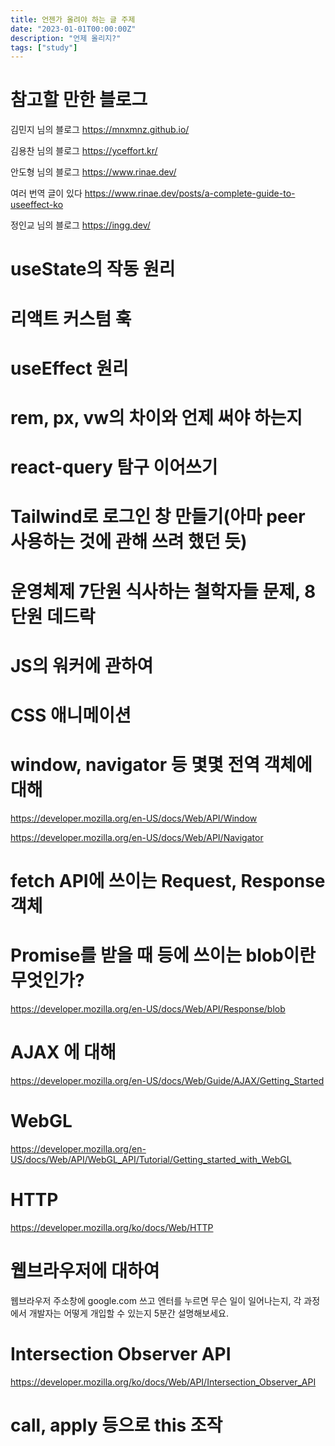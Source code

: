 ```yaml
---
title: 언젠가 올려야 하는 글 주제
date: "2023-01-01T00:00:00Z"
description: "언제 올리지?"
tags: ["study"]
---
```


# 참고할 만한 블로그

김민지 님의 블로그 https://mnxmnz.github.io/

김용찬 님의 블로그 https://yceffort.kr/

안도형 님의 블로그 https://www.rinae.dev/

여러 번역 글이 있다 https://www.rinae.dev/posts/a-complete-guide-to-useeffect-ko

정인교 님의 블로그 https://ingg.dev/

# useState의 작동 원리

# 리액트 커스텀 훅

# useEffect 원리

# rem, px, vw의 차이와 언제 써야 하는지

# react-query 탐구 이어쓰기

# Tailwind로 로그인 창 만들기(아마 peer 사용하는 것에 관해 쓰려 했던 듯)

# 운영체제 7단원 식사하는 철학자들 문제, 8단원 데드락

# JS의 워커에 관하여

# CSS 애니메이션

# window, navigator 등 몇몇 전역 객체에 대해

https://developer.mozilla.org/en-US/docs/Web/API/Window

https://developer.mozilla.org/en-US/docs/Web/API/Navigator

# fetch API에 쓰이는 Request, Response 객체

# Promise를 받을 때 등에 쓰이는 blob이란 무엇인가?

https://developer.mozilla.org/en-US/docs/Web/API/Response/blob

# AJAX 에 대해 

https://developer.mozilla.org/en-US/docs/Web/Guide/AJAX/Getting_Started

# WebGL

https://developer.mozilla.org/en-US/docs/Web/API/WebGL_API/Tutorial/Getting_started_with_WebGL

# HTTP

https://developer.mozilla.org/ko/docs/Web/HTTP

# 웹브라우저에 대하여

웹브라우저 주소창에 google.com 쓰고 엔터를 누르면 무슨 일이 일어나는지, 각 과정에서 개발자는 어떻게 개입할 수 있는지 5분간 설명해보세요.

# Intersection Observer API

https://developer.mozilla.org/ko/docs/Web/API/Intersection_Observer_API

# call, apply 등으로 this 조작